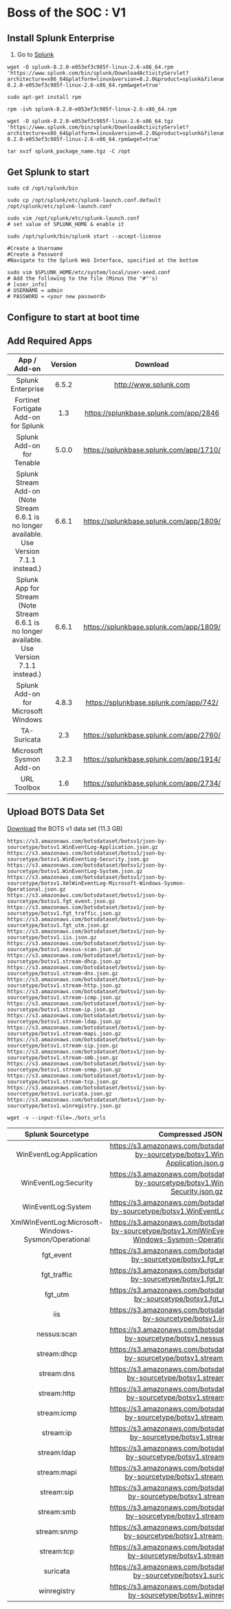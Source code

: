 # Boss of the SOC : V1

## Install Splunk Enterprise
1. Go to [Splunk]()
```
wget -O splunk-8.2.0-e053ef3c985f-linux-2.6-x86_64.rpm 'https://www.splunk.com/bin/splunk/DownloadActivityServlet?architecture=x86_64&platform=linux&version=8.2.0&product=splunk&filename=splunk-8.2.0-e053ef3c985f-linux-2.6-x86_64.rpm&wget=true'

sudo apt-get install rpm

rpm -ivh splunk-8.2.0-e053ef3c985f-linux-2.6-x86_64.rpm
```

```
wget -O splunk-8.2.0-e053ef3c985f-linux-2.6-x86_64.tgz 'https://www.splunk.com/bin/splunk/DownloadActivityServlet?architecture=x86_64&platform=linux&version=8.2.0&product=splunk&filename=splunk-8.2.0-e053ef3c985f-linux-2.6-x86_64.rpm&wget=true'

tar xvzf splunk_package_name.tgz -C /opt
```
## Get Splunk to start
```
sudo cd /opt/splunk/bin

sudo cp /opt/splunk/etc/splunk-launch.conf.default /opt/splunk/etc/splunk-launch.conf

sudo vim /opt/splunk/etc/splunk-launch.conf
# set value of SPLUNK_HOME & enable it

sudo /opt/splunk/bin/splunk start --accept-license

#Create a Username
#Create a Password
#Navigate to the Splunk Web Interface, specified at the bottom

sudo vim $SPLUNK_HOME/etc/system/local/user-seed.conf
# Add the following to the file (Minus the "#"'s)
# [user_info]
# USERNAME = admin
# PASSWORD = <your new password>
```

## Configure to start at boot time

## Add Required Apps
|                                         App / Add-on                                         | Version |                 Download                |
|:--------------------------------------------------------------------------------------------:|:-------:|:---------------------------------------:|
| Splunk Enterprise                                                                            | 6.5.2   | http://www.splunk.com                   |
| Fortinet Fortigate Add-on for Splunk                                                         | 1.3     | https://splunkbase.splunk.com/app/2846  |
| Splunk Add-on for Tenable                                                                    | 5.0.0   | https://splunkbase.splunk.com/app/1710/ |
| Splunk Stream Add-on (Note Stream 6.6.1 is no longer available. Use Version 7.1.1 instead.)  | 6.6.1   | https://splunkbase.splunk.com/app/1809/ |
| Splunk App for Stream (Note Stream 6.6.1 is no longer available. Use Version 7.1.1 instead.) | 6.6.1   | https://splunkbase.splunk.com/app/1809/ |
| Splunk Add-on for Microsoft Windows                                                          | 4.8.3   | https://splunkbase.splunk.com/app/742/  |
| TA-Suricata                                                                                  | 2.3     | https://splunkbase.splunk.com/app/2760/ |
| Microsoft Sysmon Add-on                                                                      | 3.2.3   | https://splunkbase.splunk.com/app/1914/ |
| URL Toolbox                                                                                  | 1.6     | https://splunkbase.splunk.com/app/2734/ |

## Upload BOTS Data Set
[Download](https://s3.amazonaws.com/botsdataset/botsv1/botsv1.json.gz) the BOTS v1 data set (11.3 GB)

```
https://s3.amazonaws.com/botsdataset/botsv1/json-by-sourcetype/botsv1.WinEventLog-Application.json.gz
https://s3.amazonaws.com/botsdataset/botsv1/json-by-sourcetype/botsv1.WinEventLog-Security.json.gz
https://s3.amazonaws.com/botsdataset/botsv1/json-by-sourcetype/botsv1.WinEventLog-System.json.gz
https://s3.amazonaws.com/botsdataset/botsv1/json-by-sourcetype/botsv1.XmlWinEventLog-Microsoft-Windows-Sysmon-Operational.json.gz
https://s3.amazonaws.com/botsdataset/botsv1/json-by-sourcetype/botsv1.fgt_event.json.gz
https://s3.amazonaws.com/botsdataset/botsv1/json-by-sourcetype/botsv1.fgt_traffic.json.gz
https://s3.amazonaws.com/botsdataset/botsv1/json-by-sourcetype/botsv1.fgt_utm.json.gz
https://s3.amazonaws.com/botsdataset/botsv1/json-by-sourcetype/botsv1.iis.json.gz
https://s3.amazonaws.com/botsdataset/botsv1/json-by-sourcetype/botsv1.nessus-scan.json.gz
https://s3.amazonaws.com/botsdataset/botsv1/json-by-sourcetype/botsv1.stream-dhcp.json.gz
https://s3.amazonaws.com/botsdataset/botsv1/json-by-sourcetype/botsv1.stream-dns.json.gz
https://s3.amazonaws.com/botsdataset/botsv1/json-by-sourcetype/botsv1.stream-http.json.gz
https://s3.amazonaws.com/botsdataset/botsv1/json-by-sourcetype/botsv1.stream-icmp.json.gz
https://s3.amazonaws.com/botsdataset/botsv1/json-by-sourcetype/botsv1.stream-ip.json.gz
https://s3.amazonaws.com/botsdataset/botsv1/json-by-sourcetype/botsv1.stream-ldap.json.gz
https://s3.amazonaws.com/botsdataset/botsv1/json-by-sourcetype/botsv1.stream-mapi.json.gz
https://s3.amazonaws.com/botsdataset/botsv1/json-by-sourcetype/botsv1.stream-sip.json.gz
https://s3.amazonaws.com/botsdataset/botsv1/json-by-sourcetype/botsv1.stream-smb.json.gz
https://s3.amazonaws.com/botsdataset/botsv1/json-by-sourcetype/botsv1.stream-snmp.json.gz
https://s3.amazonaws.com/botsdataset/botsv1/json-by-sourcetype/botsv1.stream-tcp.json.gz
https://s3.amazonaws.com/botsdataset/botsv1/json-by-sourcetype/botsv1.suricata.json.gz
https://s3.amazonaws.com/botsdataset/botsv1/json-by-sourcetype/botsv1.winregistry.json.gz

wget -v --input-file=./bots_urls 
```

|                  Splunk Sourcetype                  |                                                        Compressed JSON file                                                       |
|:---------------------------------------------------:|:---------------------------------------------------------------------------------------------------------------------------------:|
| WinEventLog:Application                             | https://s3.amazonaws.com/botsdataset/botsv1/json-by-sourcetype/botsv1.WinEventLog-Application.json.gz                             |
| WinEventLog:Security                                | https://s3.amazonaws.com/botsdataset/botsv1/json-by-sourcetype/botsv1.WinEventLog-Security.json.gz                                |
| WinEventLog:System                                  | https://s3.amazonaws.com/botsdataset/botsv1/json-by-sourcetype/botsv1.WinEventLog-System.json.gz                                  |
| XmlWinEventLog:Microsoft-Windows-Sysmon/Operational | https://s3.amazonaws.com/botsdataset/botsv1/json-by-sourcetype/botsv1.XmlWinEventLog-Microsoft-Windows-Sysmon-Operational.json.gz |
| fgt_event                                           | https://s3.amazonaws.com/botsdataset/botsv1/json-by-sourcetype/botsv1.fgt_event.json.gz                                           |
| fgt_traffic                                         | https://s3.amazonaws.com/botsdataset/botsv1/json-by-sourcetype/botsv1.fgt_traffic.json.gz                                         |
| fgt_utm                                             | https://s3.amazonaws.com/botsdataset/botsv1/json-by-sourcetype/botsv1.fgt_utm.json.gz                                             |
| iis                                                 | https://s3.amazonaws.com/botsdataset/botsv1/json-by-sourcetype/botsv1.iis.json.gz                                                 |
| nessus:scan                                         | https://s3.amazonaws.com/botsdataset/botsv1/json-by-sourcetype/botsv1.nessus-scan.json.gz                                         |
| stream:dhcp                                         | https://s3.amazonaws.com/botsdataset/botsv1/json-by-sourcetype/botsv1.stream-dhcp.json.gz                                         |
| stream:dns                                          | https://s3.amazonaws.com/botsdataset/botsv1/json-by-sourcetype/botsv1.stream-dns.json.gz                                          |
| stream:http                                         | https://s3.amazonaws.com/botsdataset/botsv1/json-by-sourcetype/botsv1.stream-http.json.gz                                         |
| stream:icmp                                         | https://s3.amazonaws.com/botsdataset/botsv1/json-by-sourcetype/botsv1.stream-icmp.json.gz                                         |
| stream:ip                                           | https://s3.amazonaws.com/botsdataset/botsv1/json-by-sourcetype/botsv1.stream-ip.json.gz                                           |
| stream:ldap                                         | https://s3.amazonaws.com/botsdataset/botsv1/json-by-sourcetype/botsv1.stream-ldap.json.gz                                         |
| stream:mapi                                         | https://s3.amazonaws.com/botsdataset/botsv1/json-by-sourcetype/botsv1.stream-mapi.json.gz                                         |
| stream:sip                                          | https://s3.amazonaws.com/botsdataset/botsv1/json-by-sourcetype/botsv1.stream-sip.json.gz                                          |
| stream:smb                                          | https://s3.amazonaws.com/botsdataset/botsv1/json-by-sourcetype/botsv1.stream-smb.json.gz                                          |
| stream:snmp                                         | https://s3.amazonaws.com/botsdataset/botsv1/json-by-sourcetype/botsv1.stream-snmp.json.gz                                         |
| stream:tcp                                          | https://s3.amazonaws.com/botsdataset/botsv1/json-by-sourcetype/botsv1.stream-tcp.json.gz                                          |
| suricata                                            | https://s3.amazonaws.com/botsdataset/botsv1/json-by-sourcetype/botsv1.suricata.json.gz                                            |
| winregistry                                         | https://s3.amazonaws.com/botsdataset/botsv1/json-by-sourcetype/botsv1.winregistry.json.gz                                         |
